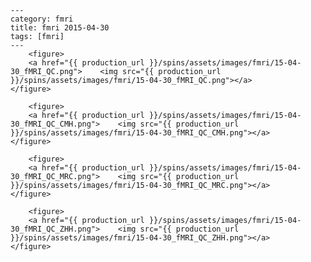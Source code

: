     ---
    category: fmri
    title: fmri 2015-04-30
    tags: [fmri]
    ---
        <figure>
        <a href="{{ production_url }}/spins/assets/images/fmri/15-04-30_fMRI_QC.png">    <img src="{{ production_url }}/spins/assets/images/fmri/15-04-30_fMRI_QC.png"></a>
    </figure>

        <figure>
        <a href="{{ production_url }}/spins/assets/images/fmri/15-04-30_fMRI_QC_CMH.png">    <img src="{{ production_url }}/spins/assets/images/fmri/15-04-30_fMRI_QC_CMH.png"></a>
    </figure>

        <figure>
        <a href="{{ production_url }}/spins/assets/images/fmri/15-04-30_fMRI_QC_MRC.png">    <img src="{{ production_url }}/spins/assets/images/fmri/15-04-30_fMRI_QC_MRC.png"></a>
    </figure>

        <figure>
        <a href="{{ production_url }}/spins/assets/images/fmri/15-04-30_fMRI_QC_ZHH.png">    <img src="{{ production_url }}/spins/assets/images/fmri/15-04-30_fMRI_QC_ZHH.png"></a>
    </figure>

    